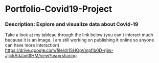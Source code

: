 # Portfolio-Covid19-Project
### Description: Explore and visualize data about Covid-19  
Take a look at my tableau through the link below 
(you can't interact much because it is an image. I am still working on publishing it online so anyone can have more interaction)
https://drive.google.com/file/d/1SHOpVmpflb0D-rjiw-JjickAdJan0IHM/view?usp=sharing
